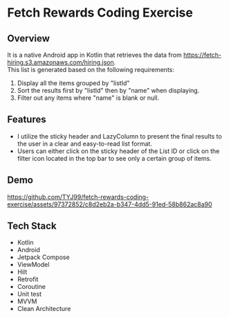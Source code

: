 # Fetch Rewards Coding Exercise

## Overview
It is a native Android app in Kotlin that retrieves the data from https://fetch-hiring.s3.amazonaws.com/hiring.json.  
This list is generated based on the following requirements:
1. Display all the items grouped by "listId"
2. Sort the results first by "listId" then by "name" when displaying.
3. Filter out any items where "name" is blank or null.


## Features

- I utilize the sticky header and LazyColumn to present the final results to the user in a clear and easy-to-read list format.  
- Users can either click on the sticky header of the List ID or click on the filter icon located in the top bar to see only a certain group of items.

## Demo


https://github.com/TYJ99/fetch-rewards-coding-exercise/assets/97372852/c8d2eb2a-b347-4dd5-91ed-58b862ac8a90


  
## Tech Stack

- Kotlin
- Android
- Jetpack Compose
- ViewModel
- Hilt
- Retrofit
- Coroutine
- Unit test
- MVVM
- Clean Architecture


